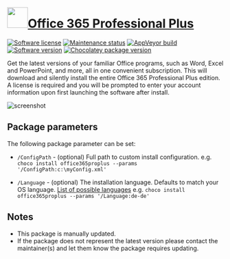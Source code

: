 # [<img src="https://cdn.jsdelivr.net/gh/dgalbraith/chocolatey-packages@1a42aea114ac76b846a2356e26672b6a97cfd279/icons/office365proplus.png" width="48" height="48" />Office 365 Professional Plus](https://community.chocolatey.org/packages/office365proplus)

[![Software license](https://img.shields.io/badge/license-proprietary-lightgrey)](https://www.microsoft.com/servicesagreement)
[![Maintenance status](https://img.shields.io/badge/maintained%3F-yes-green.svg)](https://gitHub.com/dgalbraith/chocolatey-packages/graphs/commit-activity)
[![AppVeyor build](https://img.shields.io/appveyor/ci/dgalbraith/chocolatey-packages)](https://ci.appveyor.com/project/dgalbraith/chocolatey-packages)
[![Software version](https://img.shields.io/badge/source-v17126.20132-blue.svg)](https://www.microsoft.com/en-us/download/details.aspx?id=49117)
[![Chocolatey package version](https://img.shields.io/chocolatey/v/office365proplus?label=Chocolatey)](https://community.chocolatey.org/packages/office365proplus)

Get the latest versions of your familiar Office programs, such as Word, Excel and PowerPoint, and more, all in one convenient
subscription. This will download and silently install the entire Office 365 Professional Plus edition. A license is required
and you will be prompted to enter your account information upon first launching the software after install.

![screenshot](https://cdn.jsdelivr.net/gh/dgalbraith/chocolatey-packages@54ec2631e7da5a274a7542e5592b29e8386685c9/manual/office365proplus/screenshot.png)

## Package parameters

The following package parameter can be set:

* `/ConfigPath` - (optional) Full path to custom install configuration.
e.g. `choco install office365proplus --params '/ConfigPath:c:\myConfig.xml'`

* `/Language` - (optional) The installation language. Defaults to match your OS language. [List of possible languages](https://docs.microsoft.com/en-us/deployoffice/overview-of-deploying-languages-in-office-365-proplus#languages-culture-codes-and-companion-proofing-languages)
e.g. `choco install office365proplus --params '/Language:de-de'`

## Notes

* This package is  manually updated.
* If the package does not represent the latest version please contact the maintainer(s) and let them know the package requires updating.
